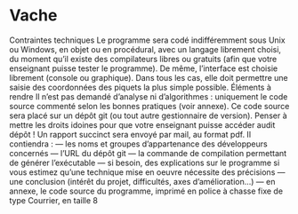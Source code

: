 # Vache

Contraintes techniques
Le programme sera codé indifféremment sous Unix ou Windows, en objet ou en procédural, avec un langage
librement choisi, du moment qu’il existe des compilateurs libres ou gratuits (afin que votre enseignant puisse tester
le programme).
De même, l’interface est choisie librement (console ou graphique). Dans tous les cas, elle doit permettre une saisie
des coordonnées des piquets la plus simple possible.
Éléments à rendre
Il n’est pas demandé d’analyse ni d’algorithmes : uniquement le code source commenté selon les bonnes pratiques
(voir annexe).
Ce code source sera placé sur un dépôt git (ou tout autre gestionnaire de version). Penser à mettre les droits
idoines pour que votre enseignant puisse accéder audit dépôt !
Un rapport succinct sera envoyé par mail, au format pdf. Il contiendra :
— les noms et groupes d’appartenance des développeurs concernés
— l’URL du dépôt git
— la commande de compilation permettant de générer l’exécutable
— si besoin, des explications sur le programme si vous estimez qu’une technique mise en oeuvre nécessite des
précisions
— une conclusion (intérêt du projet, difficultés, axes d’amélioration...)
— en annexe, le code source du programme, imprimé en police à chasse fixe de type Courrier, en taille 8
